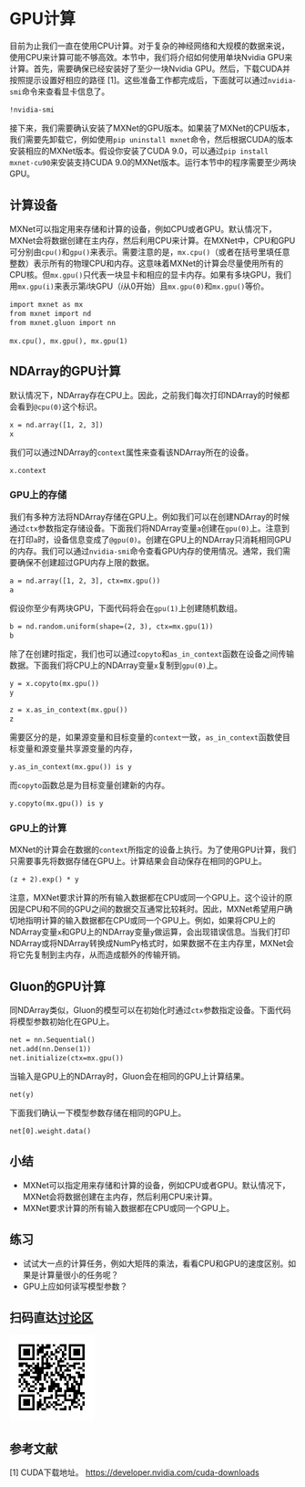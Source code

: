 # GPU计算

目前为止我们一直在使用CPU计算。对于复杂的神经网络和大规模的数据来说，使用CPU来计算可能不够高效。本节中，我们将介绍如何使用单块Nvidia GPU来计算。首先，需要确保已经安装好了至少一块Nvidia GPU。然后，下载CUDA并按照提示设置好相应的路径 [1]。这些准备工作都完成后，下面就可以通过`nvidia-smi`命令来查看显卡信息了。

```{.python .input  n=1}
!nvidia-smi
```

接下来，我们需要确认安装了MXNet的GPU版本。如果装了MXNet的CPU版本，我们需要先卸载它，例如使用`pip uninstall mxnet`命令，然后根据CUDA的版本安装相应的MXNet版本。假设你安装了CUDA 9.0，可以通过`pip install mxnet-cu90`来安装支持CUDA 9.0的MXNet版本。运行本节中的程序需要至少两块GPU。

## 计算设备

MXNet可以指定用来存储和计算的设备，例如CPU或者GPU。默认情况下，MXNet会将数据创建在主内存，然后利用CPU来计算。在MXNet中，CPU和GPU可分别由`cpu()`和`gpu()`来表示。需要注意的是，`mx.cpu()`（或者在括号里填任意整数）表示所有的物理CPU和内存。这意味着MXNet的计算会尽量使用所有的CPU核。但`mx.gpu()`只代表一块显卡和相应的显卡内存。如果有多块GPU，我们用`mx.gpu(i)`来表示第$i$块GPU（$i$从0开始）且`mx.gpu(0)`和`mx.gpu()`等价。

```{.python .input}
import mxnet as mx
from mxnet import nd
from mxnet.gluon import nn

mx.cpu(), mx.gpu(), mx.gpu(1)
```

## NDArray的GPU计算

默认情况下，NDArray存在CPU上。因此，之前我们每次打印NDArray的时候都会看到`@cpu(0)`这个标识。

```{.python .input  n=4}
x = nd.array([1, 2, 3])
x
```

我们可以通过NDArray的`context`属性来查看该NDArray所在的设备。

```{.python .input}
x.context
```

### GPU上的存储

我们有多种方法将NDArray存储在GPU上。例如我们可以在创建NDArray的时候通过`ctx`参数指定存储设备。下面我们将NDArray变量`a`创建在`gpu(0)`上。注意到在打印`a`时，设备信息变成了`@gpu(0)`。创建在GPU上的NDArray只消耗相同GPU的内存。我们可以通过`nvidia-smi`命令查看GPU内存的使用情况。通常，我们需要确保不创建超过GPU内存上限的数据。

```{.python .input  n=5}
a = nd.array([1, 2, 3], ctx=mx.gpu())
a
```

假设你至少有两块GPU，下面代码将会在`gpu(1)`上创建随机数组。

```{.python .input}
b = nd.random.uniform(shape=(2, 3), ctx=mx.gpu(1))
b
```

除了在创建时指定，我们也可以通过`copyto`和`as_in_context`函数在设备之间传输数据。下面我们将CPU上的NDArray变量`x`复制到`gpu(0)`上。

```{.python .input  n=7}
y = x.copyto(mx.gpu())
y
```

```{.python .input}
z = x.as_in_context(mx.gpu())
z
```

需要区分的是，如果源变量和目标变量的`context`一致，`as_in_context`函数使目标变量和源变量共享源变量的内存，

```{.python .input  n=8}
y.as_in_context(mx.gpu()) is y
```

而`copyto`函数总是为目标变量创建新的内存。

```{.python .input}
y.copyto(mx.gpu()) is y
```

### GPU上的计算

MXNet的计算会在数据的`context`所指定的设备上执行。为了使用GPU计算，我们只需要事先将数据存储在GPU上。计算结果会自动保存在相同的GPU上。

```{.python .input  n=9}
(z + 2).exp() * y
```

注意，MXNet要求计算的所有输入数据都在CPU或同一个GPU上。这个设计的原因是CPU和不同的GPU之间的数据交互通常比较耗时。因此，MXNet希望用户确切地指明计算的输入数据都在CPU或同一个GPU上。例如，如果将CPU上的NDArray变量`x`和GPU上的NDArray变量`y`做运算，会出现错误信息。当我们打印NDArray或将NDArray转换成NumPy格式时，如果数据不在主内存里，MXNet会将它先复制到主内存，从而造成额外的传输开销。

## Gluon的GPU计算

同NDArray类似，Gluon的模型可以在初始化时通过`ctx`参数指定设备。下面代码将模型参数初始化在GPU上。

```{.python .input  n=12}
net = nn.Sequential()
net.add(nn.Dense(1))
net.initialize(ctx=mx.gpu())
```

当输入是GPU上的NDArray时，Gluon会在相同的GPU上计算结果。

```{.python .input  n=13}
net(y)
```

下面我们确认一下模型参数存储在相同的GPU上。

```{.python .input  n=14}
net[0].weight.data()
```

## 小结

* MXNet可以指定用来存储和计算的设备，例如CPU或者GPU。默认情况下，MXNet会将数据创建在主内存，然后利用CPU来计算。
* MXNet要求计算的所有输入数据都在CPU或同一个GPU上。

## 练习

* 试试大一点的计算任务，例如大矩阵的乘法，看看CPU和GPU的速度区别。如果是计算量很小的任务呢？
* GPU上应如何读写模型参数？

## 扫码直达[讨论区](https://discuss.gluon.ai/t/topic/988)

![](../img/qr_use-gpu.svg)


## 参考文献

[1] CUDA下载地址。 https://developer.nvidia.com/cuda-downloads

